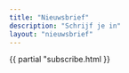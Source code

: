 ```yaml
---
title: "Nieuwsbrief"
description: "Schrijf je in"
layout: "nieuwsbrief"
---
```


{{ partial "subscribe.html }}
